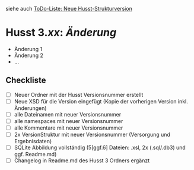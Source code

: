 siehe auch [ToDo-Liste: Neue Husst-Strukturversion](https://github.com/HUSST-de/HUSST/wiki/ToDo%E2%80%90List:-Neue-Husst%E2%80%90Strukturversion)

# Husst 3._xx_: _Änderung_

* Änderung 1
* Änderung 2
* ...

## Checkliste
* [ ] Neuer Ordner mit der Husst Versionsnummer erstellt
* [ ] Neue XSD für die Version eingefügt (Kopie der vorherigen Version inkl. Änderungen)
* [ ] alle Dateinamen mit neuer Versionsnummer
* [ ] alle namespaces mit neuer Versionsnummer
* [ ] alle Kommentare mit neuer Versionsnummer
* [ ] 2x VersionStruktur mit neuer Versionsnummer (Versorgung und Ergebnisdaten)
* [ ] SQLite Abbildung vollständig (5[ggf.6] Dateien: .xsl, 2x (.sql/.db3) und ggf. Readme.md)
* [ ] Changelog in Readme.md des Husst 3 Ordners ergänzt
